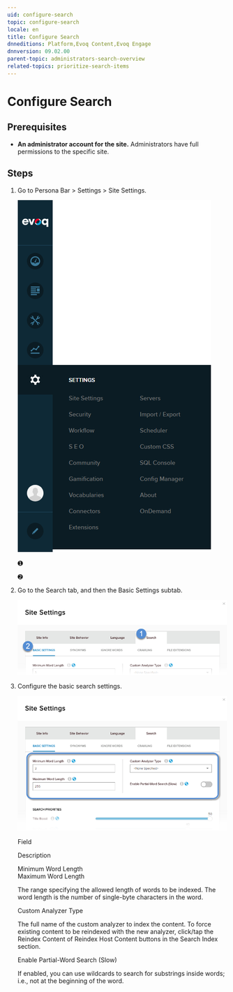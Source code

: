 ```yaml
---
uid: configure-search
topic: configure-search
locale: en
title: Configure Search
dnneditions: Platform,Evoq Content,Evoq Engage
dnnversion: 09.02.00
parent-topic: administrators-search-overview
related-topics: prioritize-search-items
---
```


# Configure Search

## Prerequisites

*   **An administrator account for the site.** Administrators have full permissions to the specific site.

## Steps

1.  Go to Persona Bar \> Settings \> Site Settings.
    
    ![Persona Bar > Settings > Site Settings](/images/scr-pbar-host-Settings-E91.png)
    
    ➊
    
    ➋
    
2.  Go to the Search tab, and then the Basic Settings subtab.
    
    ![Search > Basic Settings](/images/scr-pbtabs-host-Settings-SiteSettings-Search-BasicSettings-E90.png)
    
3.  Configure the basic search settings.
    
      
    
    ![](/images/scr-SiteSettings-Search-BasicSettings-config-E90.png)
    
      
    
    Field
    
    Description
    
    Minimum Word Length  
    Maximum Word Length
    
    The range specifying the allowed length of words to be indexed. The word length is the number of single-byte characters in the word.
    
    Custom Analyzer Type
    
    The full name of the custom analyzer to index the content. To force existing content to be reindexed with the new analyzer, click/tap the Reindex Content of Reindex Host Content buttons in the Search Index section.
    
    Enable Partial-Word Search (Slow)
    
    If enabled, you can use wildcards to search for substrings inside words; i.e., not at the beginning of the word.